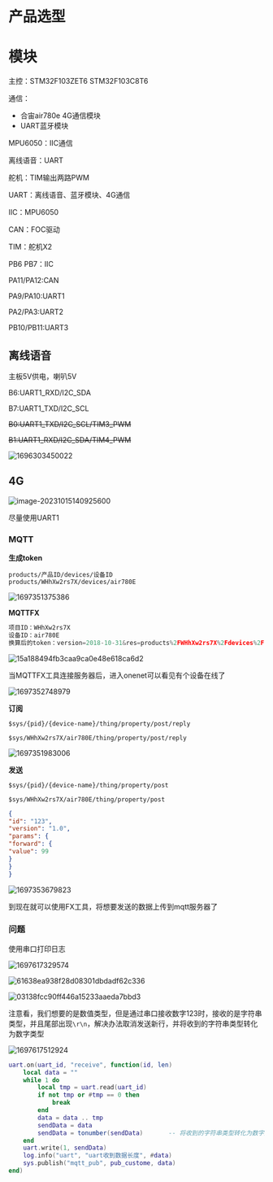 # 产品选型





# 模块

主控：STM32F103ZET6 STM32F103C8T6

通信：

* 合宙air780e 4G通信模块
* UART蓝牙模块

MPU6050：IIC通信

离线语音：UART



舵机：TIM输出两路PWM





UART：离线语音、蓝牙模块、4G通信

IIC：MPU6050

CAN：FOC驱动

TIM：舵机X2



PB6 PB7：IIC



PA11/PA12:CAN



PA9/PA10:UART1

PA2/PA3:UART2

PB10/PB11:UART3

## 离线语音

主板5V供电，喇叭5V

B6:UART1_RXD/I2C_SDA

B7:UART1_TXD/I2C_SCL

~~B0:UART1_TXD/I2C_SCL/TIM3_PWM~~

~~B1:UART1_RXD/I2C_SDA/TIM4_PWM~~

![1696303450022](轮腿机器人.assets/1696303450022.png)





## 4G

![image-20231015140925600](轮腿机器人.assets/image-20231015140925600.png)

尽量使用UART1



### MQTT

**生成token**

````
products/产品ID/devices/设备ID
products/WHhXw2rs7X/devices/air780E
````



![1697351375386](轮腿机器人.assets/1697351375386.png)



**MQTTFX**

````c
项目ID：WHhXw2rs7X
设备ID：air780E
换算后的token：version=2018-10-31&res=products%2FWHhXw2rs7X%2Fdevices%2Fair780E&et=1855203037&method=md5&sign=NMn7uS4k1CM8yKA56FmRhw%3D%3D
````

![15a188494fb3caa9ca0e48e618ca6d2](轮腿机器人.assets/15a188494fb3caa9ca0e48e618ca6d2.png)

当MQTTFX工具连接服务器后，进入onenet可以看见有个设备在线了

![1697352748979](轮腿机器人.assets/1697352748979.png)

**订阅**

````
$sys/{pid}/{device-name}/thing/property/post/reply

$sys/WHhXw2rs7X/air780E/thing/property/post/reply
````

![1697351983006](轮腿机器人.assets/1697351983006.png)

**发送**

````
$sys/{pid}/{device-name}/thing/property/post

$sys/WHhXw2rs7X/air780E/thing/property/post
````

````json
{
"id": "123",
"version": "1.0",
"params": {
"forward": {
"value": 99
}
}
}
````

![1697353679823](轮腿机器人.assets/1697353679823.png)

到现在就可以使用FX工具，将想要发送的数据上传到mqtt服务器了







### 问题

使用串口打印日志

![1697617329574](轮腿机器人.assets/1697617329574.png)



![61638ea938f28d08301dbdadf62c336](轮腿机器人.assets/61638ea938f28d08301dbdadf62c336.png)

![03138fcc90ff446a15233aaeda7bbd3](轮腿机器人.assets/03138fcc90ff446a15233aaeda7bbd3.png)

注意看，我们想要的是数值类型，但是通过串口接收数字123时，接收的是字符串类型，并且尾部出现`\r\n`，解决办法取消发送新行，并将收到的字符串类型转化为数字类型

![1697617512924](轮腿机器人.assets/1697617512924.png)

````lua
uart.on(uart_id, "receive", function(id, len)
    local data = ""
    while 1 do
        local tmp = uart.read(uart_id)
        if not tmp or #tmp == 0 then
            break
        end
        data = data .. tmp
        sendData = data
        sendData = tonumber(sendData)		-- 将收到的字符串类型转化为数字类型
    end
    uart.write(1, sendData)
    log.info("uart", "uart收到数据长度", #data)
    sys.publish("mqtt_pub", pub_custome, data)
end)
````

